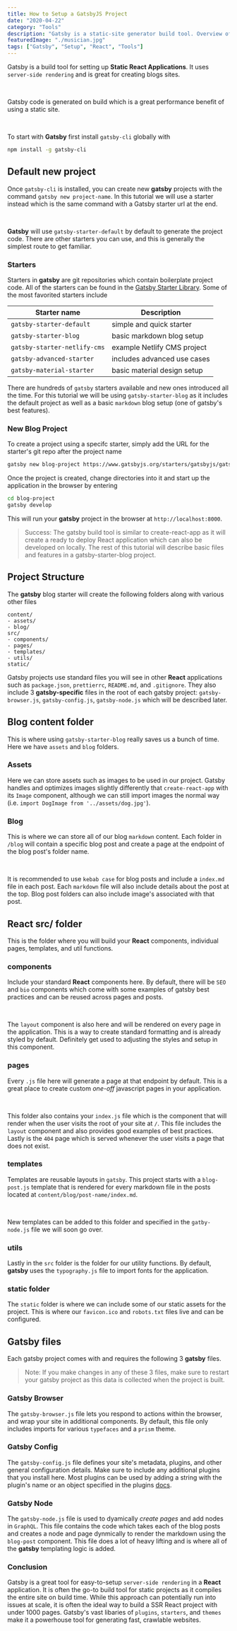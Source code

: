 ```yaml
---
title: How to Setup a GatsbyJS Project
date: "2020-04-22"
category: "Tools"
description: "Gatsby is a static-site generator build tool. Overview of build files and various starer templates."
featuredImage: "./musician.jpg"
tags: ["Gatsby", "Setup", "React", "Tools"]
---
```


Gatsby is a build tool for setting up **Static React Applications**. It uses `server-side rendering` and is great for creating blogs sites.  

&nbsp;

Gatsby code is generated on build which is a great performance benefit of using a static site.  

&nbsp;

To start with **Gatsby** first install `gatsby-cli` globally with

```bash
npm install -g gatsby-cli
```

## Default new project

Once `gatsby-cli` is installed, you can create new **gatsby** projects with the command `gatsby new project-name`. In this tutorial we will use a starter instead which is the same command with a Gatsby starter url at the end.

&nbsp;

**Gatsby** will use `gatsby-starter-default` by default to generate the project code. There are other starters you can use, and this is generally the simplest route to get familiar.

### Starters

Starters in **gatsby** are git repositories which contain boilerplate project code. All of the starters can be found in the [Gatsby Starter Library](https://www.gatsbyjs.org/starters/). Some of the most favorited starters include

| Starter name                 | Description                 |
| ---------------------------- | --------------------------- |
| `gatsby-starter-default`     | simple and quick starter    |
| `gatsby-starter-blog`        | basic markdown blog setup   |
| `gatsby-starter-netlify-cms` | example Netlify CMS project |
| `gatsby-advanced-starter`    | includes advanced use cases |
| `gatsby-material-starter`    | basic material design setup |

There are hundreds of `gatsby` starters available and new ones introduced all the time. For this tutorial we will be using `gatsby-starter-blog` as it includes the default project as well as a basic `markdown` blog setup (one of gatsby's best features).

### New Blog Project

To create a project using a specifc starter, simply add the URL for the starter's git repo after the project name

```bash
gatsby new blog-project https://www.gatsbyjs.org/starters/gatsbyjs/gatsby-starter-blog/
```

Once the project is created, change directories into it and start up the application in the browser by entering

```bash
cd blog-project
gatsby develop
```

This will run your **gatsby** project in the browser at `http://localhost:8000`.

> Success: The gatsby build tool is similar to create-react-app as it will create a ready to deploy React application which can also be developed on locally. The rest of this tutorial will describe basic files and features in a gatsby-starter-blog project.

## Project Structure

The **gatsby** blog starter will create the following folders along with various other files

```
content/
- assets/
- blog/
src/
- components/
- pages/
- templates/
- utils/
static/
```

Gatsby projects use standard files you will see in other **React** applications such as `package.json`, `prettierrc`, `README.md`, and `.gitignore`. They also include 3 **gatsby-specific** files in the root of each gatsby project: `gatsby-browser.js`, `gatsby-config.js`, `gatsby-node.js` which will be described later.

## Blog content folder

This is where using `gatsby-starter-blog` really saves us a bunch of time. Here we have `assets` and `blog` folders.

### Assets

Here we can store assets such as images to be used in our project. Gatsby handles and optimizes images slightly differently that `create-react-app` with its `Image` component, although we can still import images the normal way (i.e. `import DogImage from '../assets/dog.jpg'`). 

### Blog

This is where we can store all of our blog `markdown` content. Each folder in `/blog` will contain a specific blog post and create a page at the endpoint of the blog post's folder name.

&nbsp;

It is recommended to use `kebab case` for blog posts and include a `index.md` file in each post. Each `markdown` file will also include details about the post at the top. Blog post folders can also include image's associated with that post.

## React src/ folder

This is the folder where you will build your **React** components, individual pages, templates, and util functions.

### components

Include your standard **React** components here. By default, there will be `SEO` and `bio` components which come with some examples of gatsby best practices and can be reused across pages and posts. 

&nbsp;

The `layout` component is also here and will be rendered on every page in the application. This is a way to create standard formatting and is already styled by default. Definitely get used to adjusting the styles and setup in this component.

### pages

Every `.js` file here will generate a page at that endpoint by default. This is a great place to create custom *one-off* javascript pages in your application.

&nbsp;

This folder also contains your `index.js` file which is the component that will render when the user visits the root of your site at `/`. This file includes the `layout` component and also provides good examples of best practices. Lastly is the `404` page which is served whenever the user visits a page that does not exist.

### templates

Templates are reusable layouts in `gatsby`. This project starts with a `blog-post.js` template that is rendered for every markdown file in the posts located at `content/blog/post-name/index.md`. 

&nbsp;

New templates can be added to this folder and specified in the `gatby-node.js` file we will soon go over.

### utils

Lastly in the `src` folder is the folder for our utility functions. By default, **gatsby** uses the `typography.js` file to import fonts for the application.

### static folder

The `static` folder is where we can include some of our static assets for the project. This is where our `favicon.ico` and `robots.txt` files live and can be configured.

## Gatsby files

Each gatsby project comes with and requires the following 3 **gatsby** files.

> Note: If you make changes in any of these 3 files, make sure to restart your gatsby project as this data is collected when the project is built.

### Gatsby Browser

The `gatsby-browser.js` file lets you respond to actions within the browser, and wrap your site in additional components. By default, this file only includes imports for various `typefaces` and a `prism` theme.  

### Gatsby Config

The `gatsby-config.js` file defines your site's metadata, plugins, and other general configuration details. Make sure to include any additional plugins that you install here. Most plugins can be used by adding a string with the plugin's name or an object specified in the plugins [docs](https://www.gatsbyjs.org/plugins/).

### Gatsby Node

The `gatsby-node.js` file is used to dyamically *create pages* and add nodes in `GraphQL`. This file contains the code which takes each of the blog posts and creates a node and page dynmically to render the markdown using the `blog-post` component. This file does a lot of heavy lifting and is where all of the **gatsby** templating logic is added. 

### Conclusion

Gatsby is a great tool for easy-to-setup `server-side rendering` in a **React** application. It is often the go-to build tool for static projects as it compiles the entire site on build time. While this approach can potentially run into issues at scale, it is often the ideal way to build a SSR React project with under 1000 pages. Gatsby's vast libaries of `plugins`, `starters`, and `themes` make it a powerhouse tool for generating fast, crawlable websites.